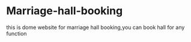 # Marriage-hall-booking
this is dome website for marriage hall booking,you can book hall for any function 
